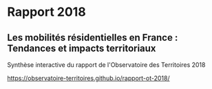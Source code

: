 # Rapport 2018
## Les mobilités résidentielles en France : Tendances et impacts territoriaux



Synthèse interactive du rapport de l'Observatoire des Territoires 2018

https://observatoire-territoires.github.io/rapport-ot-2018/
